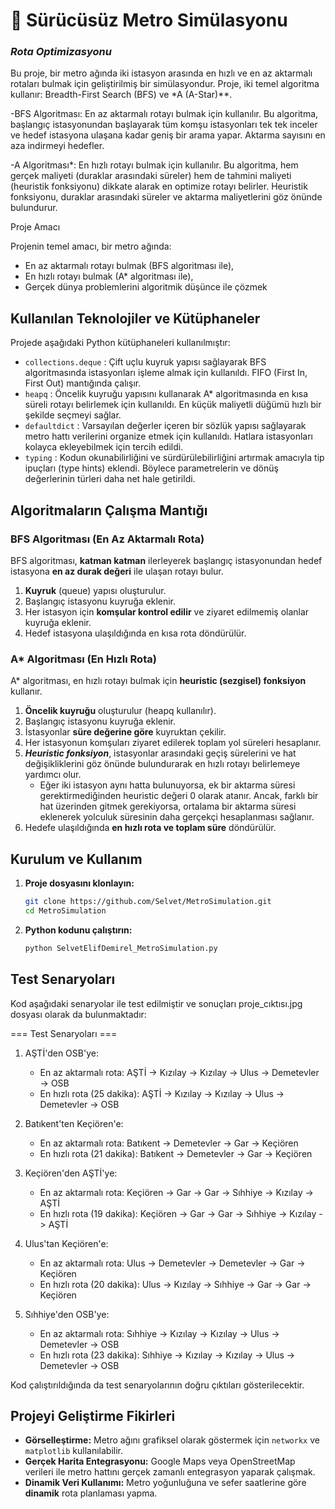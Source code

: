 # :bullettrain_front: Sürücüsüz Metro Simülasyonu 
### *Rota Optimizasyonu* 

Bu proje, bir metro ağında iki istasyon arasında en hızlı ve en az aktarmalı rotaları bulmak için geliştirilmiş bir simülasyondur. Proje, iki temel algoritma kullanır: Breadth-First Search (BFS) ve *A (A-Star)**.

-BFS Algoritması: En az aktarmalı rotayı bulmak için kullanılır. Bu algoritma, başlangıç istasyonundan başlayarak tüm komşu istasyonları tek tek inceler ve hedef istasyona ulaşana kadar geniş bir arama yapar. Aktarma sayısını en aza indirmeyi hedefler.

-A Algoritması*: En hızlı rotayı bulmak için kullanılır. Bu algoritma, hem gerçek maliyeti (duraklar arasındaki süreler) hem de tahmini maliyeti (heuristik fonksiyonu) dikkate alarak en optimize rotayı belirler. Heuristik fonksiyonu, duraklar arasındaki süreler ve aktarma maliyetlerini göz önünde bulundurur.

Proje Amacı

Projenin temel amacı, bir metro ağında:

   - En az aktarmalı rotayı bulmak (BFS algoritması ile),
   - En hızlı rotayı bulmak (A* algoritması ile),
   - Gerçek dünya problemlerini algoritmik düşünce ile çözmek

## Kullanılan Teknolojiler ve Kütüphaneler

Projede aşağıdaki Python kütüphaneleri kullanılmıştır:

   - `collections.deque` : Çift uçlu kuyruk yapısı sağlayarak BFS algoritmasında istasyonları işleme almak için kullanıldı. FIFO (First In, First Out) mantığında çalışır.
   - `heapq` : Öncelik kuyruğu yapısını kullanarak A\* algoritmasında en kısa süreli rotayı belirlemek için kullanıldı. En küçük maliyetli düğümü hızlı bir şekilde seçmeyi sağlar.
   - `defaultdict` : Varsayılan değerler içeren bir sözlük yapısı sağlayarak metro hattı verilerini organize etmek için kullanıldı. Hatlara istasyonları kolayca ekleyebilmek için tercih edildi.
   - `typing` : Kodun okunabilirliğini ve sürdürülebilirliğini artırmak amacıyla tip ipuçları (type hints) eklendi. Böylece parametrelerin ve dönüş değerlerinin türleri daha net hale getirildi.


## Algoritmaların Çalışma Mantığı

### BFS Algoritması (En Az Aktarmalı Rota)

BFS algoritması, **katman katman** ilerleyerek başlangıç istasyonundan hedef istasyona **en az durak değeri** ile ulaşan rotayı bulur.

   1. **Kuyruk** (queue) yapısı oluşturulur.
   2. Başlangıç istasyonu kuyruğa eklenir.
   3. Her istasyon için **komşular kontrol edilir** ve ziyaret edilmemiş olanlar kuyruğa eklenir.
   4. Hedef istasyona ulaşıldığında en kısa rota döndürülür.

### A\* Algoritması (En Hızlı Rota)

A\* algoritması, en hızlı rotayı bulmak için **heuristic (sezgisel) fonksiyon** kullanır.

   1. **Öncelik kuyruğu** oluşturulur (heapq kullanılır).
   2. Başlangıç istasyonu kuyruğa eklenir.
   3. İstasyonlar **süre değerine göre** kuyruktan çekilir.
   4. Her istasyonun komşuları ziyaret edilerek toplam yol süreleri hesaplanır.
   5. ***Heuristic fonksiyon***, istasyonlar arasındaki geçiş sürelerini ve hat değişikliklerini göz önünde bulundurarak en hızlı rotayı belirlemeye yardımcı olur.
        - Eğer iki istasyon aynı hatta bulunuyorsa, ek bir aktarma süresi gerektirmediğinden heuristic değeri 0 olarak atanır. Ancak, farklı bir hat üzerinden gitmek gerekiyorsa, ortalama bir aktarma süresi eklenerek yolculuk süresinin daha gerçekçi hesaplanması sağlanır.
   7. Hedefe ulaşıldığında **en hızlı rota ve toplam süre** döndürülür.

## Kurulum ve Kullanım

1. **Proje dosyasını klonlayın:**
   ```sh
   git clone https://github.com/Selvet/MetroSimulation.git
   cd MetroSimulation
   ```
2. **Python kodunu çalıştırın:**
   ```sh
   python SelvetElifDemirel_MetroSimulation.py
   ```

## Test Senaryoları

Kod aşağıdaki senaryolar ile test edilmiştir ve sonuçları proje_cıktısı.jpg dosyası olarak da bulunmaktadır:

=== Test Senaryoları ===

1. AŞTİ'den OSB'ye:
   - En az aktarmalı rota: AŞTİ -> Kızılay -> Kızılay -> Ulus -> Demetevler -> OSB
   - En hızlı rota (25 dakika): AŞTİ -> Kızılay -> Kızılay -> Ulus -> Demetevler -> OSB

2. Batıkent'ten Keçiören'e:
   - En az aktarmalı rota: Batıkent -> Demetevler -> Gar -> Keçiören
   - En hızlı rota (21 dakika): Batıkent -> Demetevler -> Gar -> Keçiören

3. Keçiören'den AŞTİ'ye:
   - En az aktarmalı rota: Keçiören -> Gar -> Gar -> Sıhhiye -> Kızılay -> AŞTİ
   - En hızlı rota (19 dakika): Keçiören -> Gar -> Gar -> Sıhhiye -> Kızılay -> AŞTİ

4. Ulus'tan Keçiören'e:
   - En az aktarmalı rota: Ulus -> Demetevler -> Demetevler -> Gar -> Keçiören
   - En hızlı rota (20 dakika): Ulus -> Kızılay -> Sıhhiye -> Gar -> Gar -> Keçiören

5. Sıhhiye'den OSB'ye:
   - En az aktarmalı rota: Sıhhiye -> Kızılay -> Kızılay -> Ulus -> Demetevler -> OSB
   - En hızlı rota (23 dakika): Sıhhiye -> Kızılay -> Kızılay -> Ulus -> Demetevler -> OSB

Kod çalıştırıldığında da test senaryolarının doğru çıktıları gösterilecektir.

## Projeyi Geliştirme Fikirleri

- **Görselleştirme:** Metro ağını grafiksel olarak göstermek için `networkx` ve `matplotlib` kullanılabilir.
- **Gerçek Harita Entegrasyonu:** Google Maps veya OpenStreetMap verileri ile metro hattını gerçek zamanlı entegrasyon yaparak çalışmak.
- **Dinamik Veri Kullanımı:** Metro yoğunluğuna ve sefer saatlerine göre **dinamik** rota planlaması yapma.




